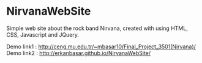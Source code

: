 NirvanaWebSite
==============

Simple web site about the rock band Nirvana, created with using HTML, CSS, Javascript and JQuery.

Demo link1 : http://ceng.mu.edu.tr/~mbasar10/Final_Project_3501(Nirvana)/
Demo link2 : http://erkanbasar.github.io/NirvanaWebSite/

